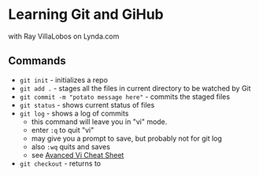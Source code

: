 # Learning Git and GiHub
with Ray VillaLobos on Lynda.com

## Commands

  - `git init` - initializes a repo
  - `git add .` - stages all the files in current directory to be watched by Git
  - `git commit -m "potato message here"` - commits the staged files
  - `git status` - shows current status of files
  - `git log` - shows a log of commits
    - this command will leave you in "vi" mode.
    - enter `:q` to quit "vi"
    - may give you a prompt to save, but probably not for git log
    - also `:wq` quits and saves
    - see [Avanced Vi Cheat Sheet](http://www.lagmonster.org/docs/vi2.html)
  - `git checkout` - returns to 

